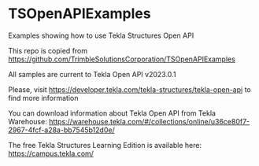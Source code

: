 # TSOpenAPIExamples
Examples showing how to use Tekla Structures Open API

This repo is copied from https://github.com/TrimbleSolutionsCorporation/TSOpenAPIExamples

All samples are current to Tekla Open API v2023.0.1

Please, visit https://developer.tekla.com/tekla-structures/tekla-open-api to find more information

You can download information about Tekla Open API from Tekla Warehouse: https://warehouse.tekla.com/#/collections/online/u36ce80f7-2967-4fcf-a28a-bb7545b12d0e/

The free Tekla Structures Learning Edition is available here: https://campus.tekla.com/
